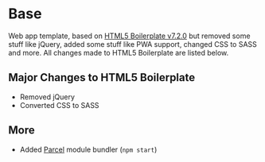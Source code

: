 # Base
Web app template, based on [HTML5 Boilerplate v7.2.0](https://html5boilerplate.com/) but removed some stuff like jQuery, added some stuff like PWA support, changed CSS to SASS and more. All changes made to HTML5 Boilerplate are listed below.

## Major Changes to HTML5 Boilerplate
- Removed jQuery
- Converted CSS to SASS

## More
- Added [Parcel](https://parceljs.org/) module bundler (`npm start`)